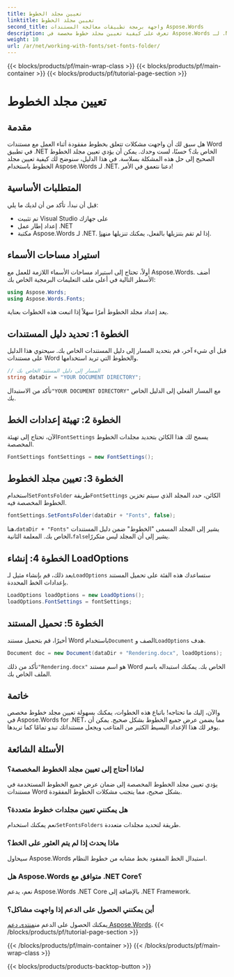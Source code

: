 ```yaml
---
title: تعيين مجلد الخطوط
linktitle: تعيين مجلد الخطوط
second_title: واجهة برمجة تطبيقات معالجة المستندات Aspose.Words
description: تعرف على كيفية تعيين مجلد خطوط مخصصة في Aspose.Words لـ .NET لضمان عرض مستندات Word الخاصة بك بشكل صحيح دون فقدان الخطوط.
weight: 10
url: /ar/net/working-with-fonts/set-fonts-folder/
---
```


{{< blocks/products/pf/main-wrap-class >}}
{{< blocks/products/pf/main-container >}}
{{< blocks/products/pf/tutorial-page-section >}}

# تعيين مجلد الخطوط

## مقدمة

هل سبق لك أن واجهت مشكلات تتعلق بخطوط مفقودة أثناء العمل مع مستندات Word في تطبيق .NET الخاص بك؟ حسنًا، لست وحدك. يمكن أن يؤدي تعيين مجلد الخطوط الصحيح إلى حل هذه المشكلة بسلاسة. في هذا الدليل، سنوضح لك كيفية تعيين مجلد الخطوط باستخدام Aspose.Words لـ .NET. دعنا نتعمق في الأمر!

## المتطلبات الأساسية

قبل أن نبدأ، تأكد من أن لديك ما يلي:

- تم تثبيت Visual Studio على جهازك
- إعداد إطار عمل .NET
-  مكتبة Aspose.Words لـ .NET. إذا لم تقم بتنزيلها بالفعل، يمكنك تنزيلها من[هنا](https://releases.aspose.com/words/net/).

## استيراد مساحات الأسماء

أولاً، تحتاج إلى استيراد مساحات الأسماء اللازمة للعمل مع Aspose.Words. أضف الأسطر التالية في أعلى ملف التعليمات البرمجية الخاص بك:

```csharp
using Aspose.Words;
using Aspose.Words.Fonts;
```

يعد إعداد مجلد الخطوط أمرًا سهلاً إذا اتبعت هذه الخطوات بعناية.

## الخطوة 1: تحديد دليل المستندات

قبل أي شيء آخر، قم بتحديد المسار إلى دليل المستندات الخاص بك. سيحتوي هذا الدليل على مستندات Word والخطوط التي تريد استخدامها.

```csharp
// المسار إلى دليل المستند الخاص بك
string dataDir = "YOUR DOCUMENT DIRECTORY";
```

 تأكد من الاستبدال`"YOUR DOCUMENT DIRECTORY"` مع المسار الفعلي إلى الدليل الخاص بك.

## الخطوة 2: تهيئة إعدادات الخط

 الآن، تحتاج إلى تهيئة`FontSettings` يسمح لك هذا الكائن بتحديد مجلدات الخطوط المخصصة.

```csharp
FontSettings fontSettings = new FontSettings();
```

## الخطوة 3: تعيين مجلد الخطوط

 استخدام`SetFontsFolder` طريقة`FontSettings` الكائن، حدد المجلد الذي سيتم تخزين الخطوط المخصصة فيه.

```csharp
fontSettings.SetFontsFolder(dataDir + "Fonts", false);
```

 هنا،`dataDir + "Fonts"` يشير إلى المجلد المسمى "الخطوط" ضمن دليل المستندات الخاص بك. المعلمة الثانية،`false`يشير إلى أن المجلد ليس متكررًا.

## الخطوة 4: إنشاء LoadOptions

 بعد ذلك، قم بإنشاء مثيل لـ`LoadOptions` ستساعدك هذه الفئة على تحميل المستند بإعدادات الخط المحددة.

```csharp
LoadOptions loadOptions = new LoadOptions();
loadOptions.FontSettings = fontSettings;
```

## الخطوة 5: تحميل المستند

 أخيرًا، قم بتحميل مستند Word باستخدام`Document` الصف و`LoadOptions` هدف.

```csharp
Document doc = new Document(dataDir + "Rendering.docx", loadOptions);
```

 تأكد من ذلك`"Rendering.docx"` هو اسم مستند Word الخاص بك. يمكنك استبداله باسم الملف الخاص بك.

## خاتمة

والآن، إليك ما تحتاجه! باتباع هذه الخطوات، يمكنك بسهولة تعيين مجلد خطوط مخصص في Aspose.Words for .NET، مما يضمن عرض جميع الخطوط بشكل صحيح. يمكن أن يوفر لك هذا الإعداد البسيط الكثير من المتاعب ويجعل مستنداتك تبدو تمامًا كما تريدها.

## الأسئلة الشائعة

### لماذا أحتاج إلى تعيين مجلد الخطوط المخصصة؟
يؤدي تعيين مجلد الخطوط المخصصة إلى ضمان عرض جميع الخطوط المستخدمة في مستندات Word بشكل صحيح، مما يتجنب مشكلات الخطوط المفقودة.

### هل يمكنني تعيين مجلدات خطوط متعددة؟
 نعم يمكنك استخدام`SetFontsFolders` طريقة لتحديد مجلدات متعددة.

### ماذا يحدث إذا لم يتم العثور على الخط؟
سيحاول Aspose.Words استبدال الخط المفقود بخط مشابه من خطوط النظام.

### هل Aspose.Words متوافق مع .NET Core؟
نعم، يدعم Aspose.Words .NET Core بالإضافة إلى .NET Framework.

### أين يمكنني الحصول على الدعم إذا واجهت مشاكل؟
 يمكنك الحصول على الدعم من[منتدى دعم Aspose.Words](https://forum.aspose.com/c/words/8).
{{< /blocks/products/pf/tutorial-page-section >}}

{{< /blocks/products/pf/main-container >}}
{{< /blocks/products/pf/main-wrap-class >}}

{{< blocks/products/products-backtop-button >}}
